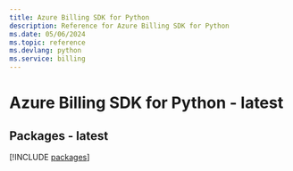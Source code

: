 ```yaml
---
title: Azure Billing SDK for Python
description: Reference for Azure Billing SDK for Python
ms.date: 05/06/2024
ms.topic: reference
ms.devlang: python
ms.service: billing
---
```

# Azure Billing SDK for Python - latest
## Packages - latest
[!INCLUDE [packages](billing-index.md)]